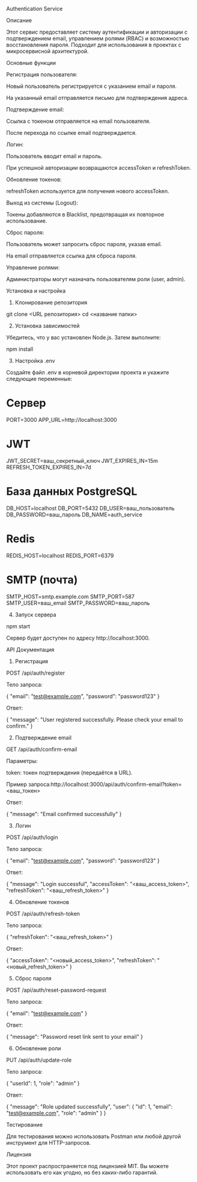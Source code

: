 Authentication Service

Описание

Этот сервис предоставляет систему аутентификации и авторизации с подтверждением email, управлением ролями (RBAC) и возможностью восстановления пароля. Подходит для использования в проектах с микросервисной архитектурой.

Основные функции

Регистрация пользователя:

Новый пользователь регистрируется с указанием email и пароля.

На указанный email отправляется письмо для подтверждения адреса.

Подтверждение email:

Ссылка с токеном отправляется на email пользователя.

После перехода по ссылке email подтверждается.

Логин:

Пользователь вводит email и пароль.

При успешной авторизации возвращаются accessToken и refreshToken.

Обновление токенов:

refreshToken используется для получения нового accessToken.

Выход из системы (Logout):

Токены добавляются в Blacklist, предотвращая их повторное использование.

Сброс пароля:

Пользователь может запросить сброс пароля, указав email.

На email отправляется ссылка для сброса пароля.

Управление ролями:

Администраторы могут назначать пользователям роли (user, admin).

Установка и настройка

1. Клонирование репозитория

git clone <URL репозитория>
cd <название папки>

2. Установка зависимостей

Убедитесь, что у вас установлен Node.js. Затем выполните:

npm install

3. Настройка .env

Создайте файл .env в корневой директории проекта и укажите следующие переменные:

# Сервер
PORT=3000
APP_URL=http://localhost:3000

# JWT
JWT_SECRET=ваш_секретный_ключ
JWT_EXPIRES_IN=15m
REFRESH_TOKEN_EXPIRES_IN=7d

# База данных PostgreSQL
DB_HOST=localhost
DB_PORT=5432
DB_USER=ваш_пользователь
DB_PASSWORD=ваш_пароль
DB_NAME=auth_service

# Redis
REDIS_HOST=localhost
REDIS_PORT=6379

# SMTP (почта)
SMTP_HOST=smtp.example.com
SMTP_PORT=587
SMTP_USER=ваш_email
SMTP_PASSWORD=ваш_пароль

4. Запуск сервера

npm start

Сервер будет доступен по адресу http://localhost:3000.

API Документация

1. Регистрация

POST /api/auth/register

Тело запроса:

{
  "email": "test@example.com",
  "password": "password123"
}

Ответ:

{
  "message": "User registered successfully. Please check your email to confirm."
}

2. Подтверждение email

GET /api/auth/confirm-email

Параметры:

token: токен подтверждения (передаётся в URL).

Пример запроса:http://localhost:3000/api/auth/confirm-email?token=<ваш_токен>

Ответ:

{
  "message": "Email confirmed successfully"
}

3. Логин

POST /api/auth/login

Тело запроса:

{
  "email": "test@example.com",
  "password": "password123"
}

Ответ:

{
  "message": "Login successful",
  "accessToken": "<ваш_access_token>",
  "refreshToken": "<ваш_refresh_token>"
}

4. Обновление токенов

POST /api/auth/refresh-token

Тело запроса:

{
  "refreshToken": "<ваш_refresh_token>"
}

Ответ:

{
  "accessToken": "<новый_access_token>",
  "refreshToken": "<новый_refresh_token>"
}

5. Сброс пароля

POST /api/auth/reset-password-request

Тело запроса:

{
  "email": "test@example.com"
}

Ответ:

{
  "message": "Password reset link sent to your email"
}

6. Обновление роли

PUT /api/auth/update-role

Тело запроса:

{
  "userId": 1,
  "role": "admin"
}

Ответ:

{
  "message": "Role updated successfully",
  "user": {
      "id": 1,
      "email": "test@example.com",
      "role": "admin"
  }
}

Тестирование

Для тестирования можно использовать Postman или любой другой инструмент для HTTP-запросов.

Лицензия

Этот проект распространяется под лицензией MIT. Вы можете использовать его как угодно, но без каких-либо гарантий.

